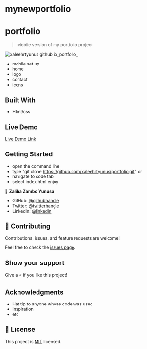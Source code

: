 # mynewportfolio
# portfolio

> Mobile version of my portfolio project

![xaleehrtyunus github io_portfolio_](https://user-images.githubusercontent.com/73062137/129442840-98c8f1c1-b6e8-49f8-84fd-4b52fe46a915.png)


- mobile set up.
- home 
- logo 
- contact
- icons

## Built With

- Html/css

## Live Demo

[Live Demo Link](https://xaleehrtyunus.github.io/portfolio/)


## Getting Started
- open the command line
- type "git clone https://github.com/xaleehrtyunus/portfolio.git"
or 
- navigate to code tab 
- select index.html 
enjoy


👤 **Zaliha Zambo Yunusa**

- GitHub: [@githubhandle](https://github.com/xaleehrtyunus)
- Twitter: [@twitterhangle](https://twiiter.com/yunusxaleehrt)
- LinkedIn: [@linkedin](https://linkedin.com/zalihagamboyunusa)


## 🤝 Contributing

Contributions, issues, and feature requests are welcome!

Feel free to check the [issues page](../../issues/).

## Show your support

Give a ⭐️ if you like this project!
## Acknowledgments

- Hat tip to anyone whose code was used
- Inspiration
- etc

## 📝 License

This project is [MIT](./MIT.md) licensed.
